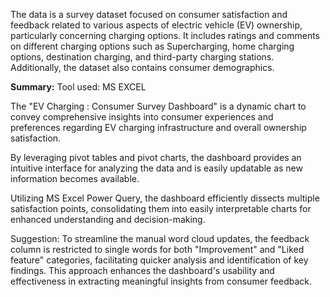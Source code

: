 
The data is a survey dataset focused on consumer satisfaction and feedback related to various aspects of electric vehicle (EV) ownership, particularly concerning charging options. It includes ratings and comments on different charging options such as Supercharging, home charging options, destination charging, and third-party charging stations. Additionally, the dataset also contains consumer demographics.

**Summary:** 
Tool used: MS EXCEL

The "EV Charging : Consumer Survey Dashboard" is a dynamic chart to convey comprehensive insights into consumer experiences and preferences regarding EV charging infrastructure and overall ownership satisfaction. 

By leveraging pivot tables and pivot charts, the dashboard provides an intuitive interface for analyzing the data and is easily updatable as new information becomes available. 

Utilizing MS Excel Power Query, the dashboard efficiently dissects multiple satisfaction points, consolidating them into easily interpretable charts for enhanced understanding and decision-making.

Suggestion:
To streamline the manual word cloud updates, the feedback column is restricted to single words for both "Improvement" and "Liked feature" categories, facilitating quicker analysis and identification of key findings. This approach enhances the dashboard's usability and effectiveness in extracting meaningful insights from consumer feedback.